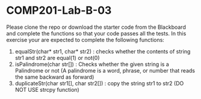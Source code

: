 # COMP201-Lab-B-03
  Please clone the repo or download the starter code from the Blackboard and complete the functions so that your code passes all the tests.
  In this exercise your are expected to complete the following functions:
  1. equalStr(char* str1, char* str2) : checks whether the contents of string str1 and str2 are equal(1) or not(0)
  2. isPalindrome(char str[]) : Checks whether the given string is a Palindrome or not (A palindrome is a word, phrase, or number that reads the same backward as forward) 
  3. duplicateStr(char str1[], char str2[]) : copy the string str1 to str2 (DO NOT USE strcpy function)
